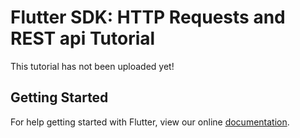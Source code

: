 # Flutter SDK: HTTP Requests and REST api Tutorial

This tutorial has not been uploaded yet!

## Getting Started

For help getting started with Flutter, view our online
[documentation](http://flutter.io/).
